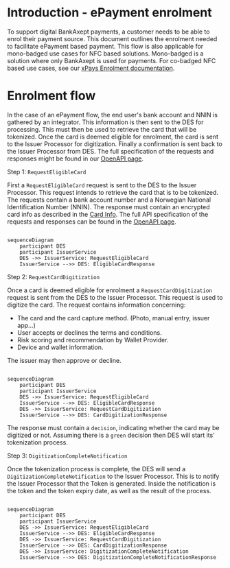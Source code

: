 # Introduction - ePayment enrolment

To support digital BankAxept payments, a customer needs to be able to enrol their payment source.
This document outlines the enrolment needed to facilitate ePayment based payment. This flow is also applicable
for mono-badged use cases for NFC based solutions. Mono-badged is a solution where only BankAxept is used for payments.
For co-badged NFC based use cases, see our [xPays Enrolment documentation](./enrolment_xpays.md).

# Enrolment flow

In the case of an ePayment flow, the end user's bank account and NNIN is gathered by an integrator.
This information is then sent to the DES for processing.
This must then be used to retrieve the card that will be tokenized.
Once the card is deemed eligible for enrolment, the card is sent to the Issuer Processor for digitization.
Finally a confirmation is sent back to the Issuer Processor from DES.
The full specification of the requests and responses might be found in
our [OpenAPI page](./swagger/messages-from-issuer-api.md).

Step 1: `RequestEligibleCard`

First a `RequestEligibleCard` request is sent to the DES to the Issuer Processor.
This request intends to retrieve the card that is to be tokenized.
The requests contain a bank account number and a Norwegian National Identification Number (NNIN).
The response must contain an encrypted card info as described
in the [Card Info](./enrolment_common_components.md#card-info). The full API specification of the requests and responses can be found in
the [OpenAPI page](./swagger/messages-from-issuer-api.md).

```mermaid

sequenceDiagram
    participant DES
    participant IssuerService
    DES ->> IssuerService: RequestEligibleCard
    IssuerService -->> DES: EligibleCardResponse
```

Step 2: `RequestCardDigitization`

Once a card is deemed eligible for enrolment a `RequestCardDigitization` request is sent from the DES to the Issuer Processor. This request is used to digitize
the card. The request contains information concerning:

- The card and the card capture method. (Photo, manual entry, issuer app...)
- User accepts or declines the terms and conditions.
- Risk scoring and recommendation by Wallet Provider.
- Device and wallet information.

The issuer may then approve or decline.

```mermaid

sequenceDiagram
    participant DES
    participant IssuerService
    DES ->> IssuerService: RequestEligibleCard
    IssuerService -->> DES: EligibleCardResponse
    DES ->> IssuerService: RequestCardDigitization
    IssuerService -->> DES: CardDigitizationResponse
```

The response must contain a `decision`, indicating whether the card may be digitized or not.
Assuming there is a `green` decision then DES will start its' tokenization process.

Step 3: `DigitizationCompleteNotification`

Once the tokenization process is complete, the DES will send a `DigitizationCompleteNotification` to the Issuer Processor.
This is to notify the Issuer Processor that the Token is generated.
Inside the notification is the token and the token expiry date, as well as the result of the process.

```mermaid

sequenceDiagram
    participant DES
    participant IssuerService
    DES ->> IssuerService: RequestEligibleCard
    IssuerService -->> DES: EligibleCardResponse
    DES ->> IssuerService: RequestCardDigitization
    IssuerService -->> DES: CardDigitizationResponse
    DES ->> IssuerService: DigitizationCompleteNotification
    IssuerService -->> DES: DigitizationCompleteNotificationResponse
```
